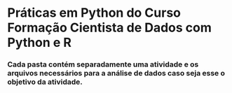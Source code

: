 # Práticas em Python do Curso Formação Cientista de Dados com Python e R
### Cada pasta contém separadamente uma atividade e os arquivos necessários para a análise de dados caso seja esse o objetivo da atividade.

